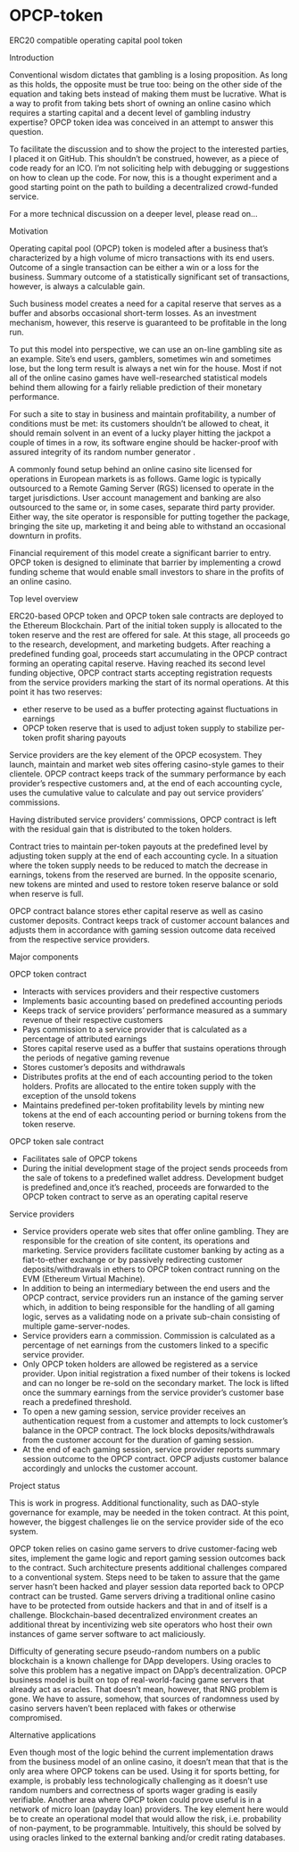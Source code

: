 # OPCP-token
ERC20 compatible operating capital pool token

Introduction

Conventional wisdom dictates that gambling is a losing proposition. As long as this holds, the opposite must be true too:  being on the other side of the equation and taking bets instead of making them must be lucrative. What is a way to profit from taking bets short of owning an online casino which requires a starting capital and a decent level of gambling industry expertise? OPCP token idea was conceived in an attempt to answer this question.  

To facilitate the discussion and to show the project to the interested parties, I placed it on GitHub. This shouldn’t be construed, however, as a piece of code ready for an ICO. I’m not soliciting help with debugging or suggestions on how to clean up the code. For now, this is a thought experiment and a good starting point on the path to building a decentralized crowd-funded service.

For a more technical discussion on a deeper level, please read on…

Motivation 

Operating capital pool (OPCP) token is modeled after a business that’s characterized by a high volume of micro transactions with its end users. Outcome of a single transaction can be either a win or a loss for the business. Summary outcome of a statistically significant set of transactions, however, is always a calculable gain. 

Such business model creates a need for a capital reserve that serves as a buffer and absorbs occasional short-term losses. As an investment mechanism, however, this reserve is guaranteed to be profitable in the long run.

To put this model into perspective, we can use an on-line gambling site as an example. Site’s end users, gamblers, sometimes win and sometimes lose, but the long term result is always a net win for the house. Most if not all of the online casino games have well-researched statistical models behind them allowing for a fairly reliable prediction of their monetary performance.

For such a site to stay in business and maintain profitability, a number of conditions must be met: its customers shouldn’t be allowed to cheat, it should remain solvent in an event of a lucky player hitting the jackpot a couple of times in a row, its software engine should be hacker-proof with assured integrity of its random number generator . 

A commonly found setup behind an online casino site licensed for operations in European markets is as follows. Game logic is typically outsourced to a Remote Gaming Server (RGS) licensed to operate in the target jurisdictions. User account management and banking are also outsourced to the same or, in some cases, separate third party provider. Either way, the site operator is responsible for putting together the package, bringing the site up, marketing it and being able to withstand an occasional downturn in profits. 

Financial requirement of this model create a significant barrier to entry. OPCP token is designed to eliminate that barrier by implementing a crowd funding scheme that would enable small investors to share in the profits of an online casino.

Top level overview

ERC20-based OPCP token and OPCP token sale contracts are deployed to the Ethereum Blockchain. Part of the initial token supply is allocated to the token reserve and the rest are offered for sale.  At this stage, all proceeds go to the research, development, and marketing budgets. After reaching a predefined funding goal, proceeds start accumulating in the OPCP contract forming an operating capital reserve.  Having reached its second level funding objective, OPCP contract starts accepting registration requests from the service providers marking the start of its normal operations. At this point it has two reserves:

- ether reserve to be used as a buffer protecting against fluctuations in earnings
- OPCP token reserve that is used to adjust token supply to stabilize per-token profit sharing payouts

Service providers are the key element of the OPCP ecosystem. They launch, maintain and market web sites offering casino-style games to their clientele. OPCP contract keeps track of the summary performance by each provider’s respective customers and, at the end of each accounting cycle,  uses the cumulative value to calculate and pay out service providers’ commissions.

Having distributed service providers’ commissions, OPCP contract is left with the residual gain that is distributed to the token holders. 

Contract tries to maintain per-token payouts at the predefined level by adjusting token supply at the end of each accounting cycle. In a situation where the token supply needs to be reduced to match the decrease in earnings, tokens from the reserved are burned. In the opposite scenario, new tokens are minted and used to restore token reserve balance or sold when reserve is full. 

OPCP contract balance stores ether capital reserve as well as casino customer deposits. Contract keeps track of customer account balances and adjusts them in accordance with gaming session outcome data received from the respective service providers.

Major components

OPCP token contract

- Interacts with services providers and their respective customers
- Implements basic accounting based on predefined accounting periods
- Keeps track of service providers’ performance measured as a summary revenue of their respective customers
- Pays commission to a service provider that is calculated as a percentage of attributed earnings
- Stores capital reserve used as a buffer that sustains operations through the periods of negative gaming revenue
- Stores customer’s deposits and withdrawals
- Distributes profits at the end of each accounting period to the token holders. Profits are allocated to the entire token supply with the exception of the unsold tokens
- Maintains predefined per-token profitability levels by minting new tokens at the end of each accounting period or burning tokens from the token reserve.

OPCP token sale contract

- Facilitates sale of OPCP tokens
- During the initial development stage of the project sends proceeds from the sale of tokens to a predefined wallet address. Development budget is predefined and,once it’s reached, proceeds are forwarded to the OPCP token contract to serve as an operating capital reserve 

Service providers 

- Service providers operate web sites that offer online gambling. They are responsible for the creation of site content, its operations and marketing. Service providers facilitate customer banking by acting as a fiat-to-ether exchange or by passively redirecting customer deposits/withdrawals in ethers to OPCP token contract running on the EVM (Ethereum Virtual Machine). 
- In addition to being an intermediary between the end users and the OPCP contract, service providers run an instance of the gaming server which, in addition to being responsible for  the handling of all gaming logic, serves as a validating node on a private sub-chain consisting of multiple game-server-nodes.
- Service providers earn a commission. Commission is calculated as a percentage of net earnings from the customers linked to a specific service provider. 
- Only OPCP token holders are allowed be registered as a service provider. Upon initial registration a fixed number of their tokens is locked and can no longer be re-sold on the secondary market. The lock is lifted once the summary earnings from the service provider’s customer base reach a predefined threshold.
- To open a new gaming session, service provider receives an authentication request from a customer and attempts to lock customer’s balance in the OPCP contract. The lock blocks deposits/withdrawals from the customer account for the duration of gaming session. 
- At the end of each gaming session, service provider reports summary session outcome to the OPCP contract. OPCP adjusts customer balance accordingly and unlocks the customer account.

Project status

This is work in progress. Additional functionality, such as DAO-style governance for example, may be needed in the token contract. At this  point, however, the biggest challenges lie on the service provider side of the eco system.

OPCP token relies on casino game servers to drive customer-facing web sites, implement the game logic and report gaming session outcomes back to the contract. Such architecture presents additional challenges compared to a conventional system.
Steps need to be taken to assure that the game server hasn’t been hacked and player session data reported back to OPCP contract can be trusted. Game servers driving a traditional online casino  have to be protected from outside hackers and that in and of itself is a challenge. Blockchain-based decentralized environment creates an additional threat by incentivizing web site operators who host their own instances of game server software to act maliciously.

Difficulty of generating secure pseudo-random numbers on a public blockchain is a known challenge for DApp developers. Using oracles to solve this problem has a negative impact on DApp’s decentralization. OPCP business model is built on top of real-world-facing game servers that already act as oracles. That doesn’t mean, however,  that RNG problem is gone.  We have to assure, somehow, that sources of randomness used by casino servers haven’t been replaced with fakes or otherwise compromised. 

Alternative applications

Even though most of the logic behind the current implementation draws from the business model of an online casino, it doesn’t mean that that is the only area where OPCP tokens can be used. Using it for sports betting, for example, is probably less technologically challenging as it doesn’t use random numbers and correctness of sports wager grading is easily verifiable. 
Another area where OPCP token could prove useful is in a network of micro loan (payday loan) providers. The key element here would be to create an operational model that would allow the risk, i.e. probability of non-payment, to be programmable. Intuitively, this should be solved by using oracles linked to the external banking and/or credit rating databases.
